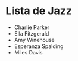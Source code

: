 # Lista de Jazz

* Charlie Parker
* Ella Fitzgerald
* Amy Winehouse
* Esperanza Spalding
* Miles Davis
